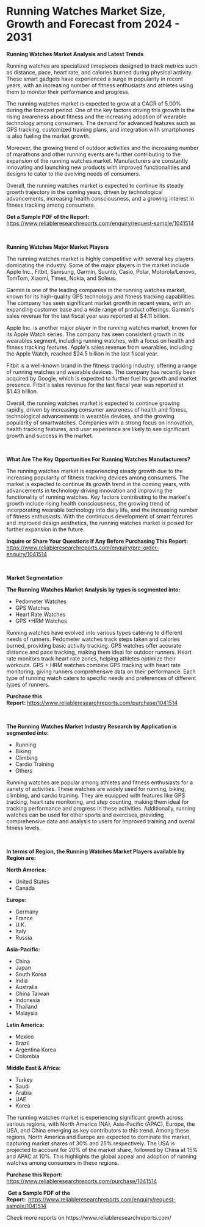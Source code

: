 <p><h1>Running Watches Market Size, Growth and Forecast from 2024 - 2031</h1></p><p><strong>Running Watches Market Analysis and Latest Trends</strong></p>
<p><p>Running watches are specialized timepieces designed to track metrics such as distance, pace, heart rate, and calories burned during physical activity. These smart gadgets have experienced a surge in popularity in recent years, with an increasing number of fitness enthusiasts and athletes using them to monitor their performance and progress.</p><p>The running watches market is expected to grow at a CAGR of 5.00% during the forecast period. One of the key factors driving this growth is the rising awareness about fitness and the increasing adoption of wearable technology among consumers. The demand for advanced features such as GPS tracking, customized training plans, and integration with smartphones is also fueling the market growth.</p><p>Moreover, the growing trend of outdoor activities and the increasing number of marathons and other running events are further contributing to the expansion of the running watches market. Manufacturers are constantly innovating and launching new products with improved functionalities and designs to cater to the evolving needs of consumers.</p><p>Overall, the running watches market is expected to continue its steady growth trajectory in the coming years, driven by technological advancements, increasing health consciousness, and a growing interest in fitness tracking among consumers.</p></p>
<p><strong>Get a Sample PDF of the Report:&nbsp;</strong> <a href="https://www.reliableresearchreports.com/enquiry/request-sample/1041514">https://www.reliableresearchreports.com/enquiry/request-sample/1041514</a></p>
<p>&nbsp;</p>
<p><strong>Running Watches Major Market Players</strong></p>
<p><p>The running watches market is highly competitive with several key players dominating the industry. Some of the major players in the market include Apple Inc., Fitbit, Samsung, Garmin, Suunto, Casio, Polar, Motorola/Lenovo, TomTom, Xiaomi, Timex, Nokia, and Soleus.</p><p>Garmin is one of the leading companies in the running watches market, known for its high-quality GPS technology and fitness tracking capabilities. The company has seen significant market growth in recent years, with an expanding customer base and a wide range of product offerings. Garmin's sales revenue for the last fiscal year was reported at $4.11 billion.</p><p>Apple Inc. is another major player in the running watches market, known for its Apple Watch series. The company has seen consistent growth in its wearables segment, including running watches, with a focus on health and fitness tracking features. Apple's sales revenue from wearables, including the Apple Watch, reached $24.5 billion in the last fiscal year.</p><p>Fitbit is a well-known brand in the fitness tracking industry, offering a range of running watches and wearable devices. The company has recently been acquired by Google, which is expected to further fuel its growth and market presence. Fitbit's sales revenue for the last fiscal year was reported at $1.43 billion.</p><p>Overall, the running watches market is expected to continue growing rapidly, driven by increasing consumer awareness of health and fitness, technological advancements in wearable devices, and the growing popularity of smartwatches. Companies with a strong focus on innovation, health tracking features, and user experience are likely to see significant growth and success in the market.</p></p>
<p>&nbsp;</p>
<p><strong>What Are The Key Opportunities For Running Watches Manufacturers?</strong></p>
<p><p>The running watches market is experiencing steady growth due to the increasing popularity of fitness tracking devices among consumers. The market is expected to continue its growth trend in the coming years, with advancements in technology driving innovation and improving the functionality of running watches. Key factors contributing to the market's growth include rising health consciousness, the growing trend of incorporating wearable technology into daily life, and the increasing number of fitness enthusiasts. With the continuous development of smart features and improved design aesthetics, the running watches market is poised for further expansion in the future.</p></p>
<p><strong>Inquire or Share Your Questions If Any Before Purchasing This Report:</strong> <a href="https://www.reliableresearchreports.com/enquiry/pre-order-enquiry/1041514">https://www.reliableresearchreports.com/enquiry/pre-order-enquiry/1041514</a></p>
<p>&nbsp;</p>
<p><strong>Market Segmentation</strong></p>
<p><strong>The Running Watches Market Analysis by types is segmented into:</strong></p>
<p><ul><li>Pedometer Watches</li><li>GPS Watches</li><li>Heart Rate Watches</li><li>GPS +HRM Watches</li></ul></p>
<p><p>Running watches have evolved into various types catering to different needs of runners. Pedometer watches track steps taken and calories burned, providing basic activity tracking. GPS watches offer accurate distance and pace tracking, making them ideal for outdoor runners. Heart rate monitors track heart rate zones, helping athletes optimize their workouts. GPS + HRM watches combine GPS tracking with heart rate monitoring, giving runners comprehensive data on their performance. Each type of running watch caters to specific needs and preferences of different types of runners.</p></p>
<p><strong>Purchase this Report:&nbsp;</strong><a href="https://www.reliableresearchreports.com/purchase/1041514">https://www.reliableresearchreports.com/purchase/1041514</a></p>
<p>&nbsp;</p>
<p><strong>The Running Watches Market Industry Research by Application is segmented into:</strong></p>
<p><ul><li>Running</li><li>Biking</li><li>Climbing</li><li>Cardio Training</li><li>Others</li></ul></p>
<p><p>Running watches are popular among athletes and fitness enthusiasts for a variety of activities. These watches are widely used for running, biking, climbing, and cardio training. They are equipped with features like GPS tracking, heart rate monitoring, and step counting, making them ideal for tracking performance and progress in these activities. Additionally, running watches can be used for other sports and exercises, providing comprehensive data and analysis to users for improved training and overall fitness levels.</p></p>
<p>&nbsp;</p>
<p><strong>In terms of Region, the Running Watches Market Players available by Region are:</strong></p>
<p>
    <p> <strong> North America: </strong>
        <ul>
            <li>United States</li>
            <li>Canada</li>
        </ul>
        </p> 
    <p> <strong> Europe: </strong>
        <ul>
            <li>Germany</li>
            <li>France</li>
            <li>U.K.</li>
            <li>Italy</li>
            <li>Russia</li>
        </ul>
        </p> 
    <p> <strong> Asia-Pacific: </strong>
        <ul>
            <li>China</li>
            <li>Japan</li>
            <li>South Korea</li>
            <li>India</li>
            <li>Australia</li>
            <li>China Taiwan</li>
            <li>Indonesia</li>
            <li>Thailand</li>
            <li>Malaysia</li>
        </ul>
        </p> 
    <p> <strong> Latin America: </strong>
        <ul>
            <li>Mexico</li>
            <li>Brazil</li>
            <li>Argentina Korea</li>
            <li>Colombia</li>
        </ul>
        </p> 
    <p> <strong> Middle East & Africa: </strong>
        <ul>
            <li>Turkey</li>
            <li>Saudi</li>
            <li>Arabia</li>
            <li>UAE</li>
            <li>Korea</li>
        </ul>
    </p>
    </p>
<p><p>The running watches market is experiencing significant growth across various regions, with North America (NA), Asia-Pacific (APAC), Europe, the USA, and China emerging as key contributors to this trend. Among these regions, North America and Europe are expected to dominate the market, capturing market shares of 30% and 25% respectively. The USA is projected to account for 20% of the market share, followed by China at 15% and APAC at 10%. This highlights the global appeal and adoption of running watches among consumers in these regions.</p></p>
<p><strong>Purchase this Report: </strong><a href="https://www.reliableresearchreports.com/purchase/1041514">https://www.reliableresearchreports.com/purchase/1041514</a></p>
<p>&nbsp;<strong>Get a Sample PDF of the Report:&nbsp;&nbsp;</strong><a href="https://www.reliableresearchreports.com/enquiry/request-sample/1041514">https://www.reliableresearchreports.com/enquiry/request-sample/1041514</a></p>
<p><strong></strong></p>
<p>Check more reports on https://www.reliableresearchreports.com/</p>
